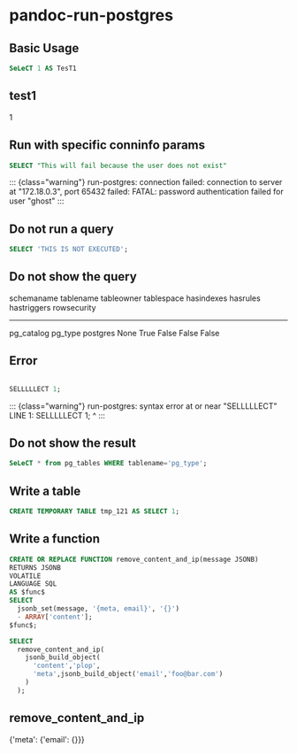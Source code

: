 # pandoc-run-postgres

## Basic Usage

``` {.sql run-postgres="True"}
SeLeCT 1 AS TesT1
```

  test1
  -------
  1

## Run with specific conninfo params

``` {.sql run-postgres="True" user="ghost"}
SELECT "This will fail because the user does not exist"
```

::: {class="warning"}
run-postgres: connection failed: connection to server at "172.18.0.3",
port 65432 failed: FATAL: password authentication failed for user
"ghost"
:::

## Do not run a query

``` sql
SELECT 'THIS IS NOT EXECUTED';
```

## Do not show the query

  schemaname   tablename   tableowner   tablespace   hasindexes   hasrules   hastriggers   rowsecurity
  ------------ ----------- ------------ ------------ ------------ ---------- ------------- -------------
  pg_catalog   pg_type     postgres     None         True         False      False         False

## Error

``` {.sql run-postgres="True"}

SELLLLLECT 1;
```

::: {class="warning"}
run-postgres: syntax error at or near "SELLLLLECT" LINE 1: SELLLLLECT 1;
\^
:::

## Do not show the result

``` {.sql run-postgres="True" show_result="false"}
SeLeCT * from pg_tables WHERE tablename='pg_type';
```

## Write a table

``` {.sql run-postgres="True"}
CREATE TEMPORARY TABLE tmp_121 AS SELECT 1;
```

## Write a function

``` {.sql run-postgres="True"}
CREATE OR REPLACE FUNCTION remove_content_and_ip(message JSONB)
RETURNS JSONB
VOLATILE
LANGUAGE SQL
AS $func$
SELECT
  jsonb_set(message, '{meta, email}', '{}')
  - ARRAY['content'];
$func$;
```

``` {.sql run-postgres="True"}
SELECT
  remove_content_and_ip(
    jsonb_build_object(
      'content','plop',
      'meta',jsonb_build_object('email','foo@bar.com')
    )
  );
```

  remove_content_and_ip
  -----------------------------
  {\'meta\': {\'email\': {}}}
